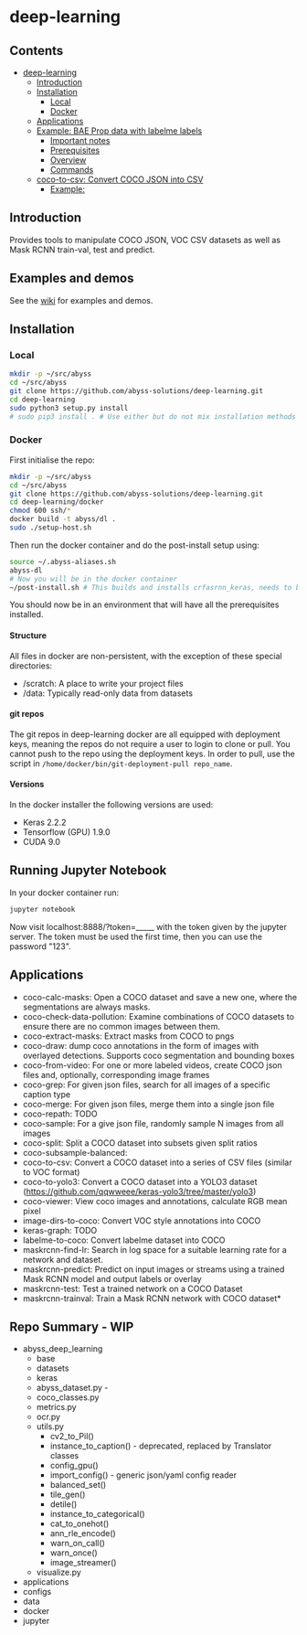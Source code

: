deep-learning
=================
## Contents
   * [deep-learning](#deep-learning)
      * [Introduction](#introduction)
      * [Installation](#installation)
         * [Local](#local)
         * [Docker](#docker)
      * [Applications](#applications)
      * [Example: BAE Prop data with labelme labels](#example-bae-prop-data-with-labelme-labels)
         * [Important notes](#important-notes)
         * [Prerequisites](#prerequisites)
         * [Overview](#overview)
         * [Commands](#commands)
      * [coco-to-csv: Convert COCO JSON into CSV](#coco-to-csv-convert-coco-json-into-csv)
         * [Example:](#example)

## Introduction
Provides tools to manipulate COCO JSON, VOC CSV datasets as well as Mask RCNN train-val, test and predict.

## Examples and demos
See the [wiki](https://github.com/abyss-solutions/deep-learning/wiki) for examples and demos.

## Installation
### Local
```bash 
mkdir -p ~/src/abyss
cd ~/src/abyss
git clone https://github.com/abyss-solutions/deep-learning.git
cd deep-learning
sudo python3 setup.py install 
# sudo pip3 install . # Use either but do not mix installation methods
```

### Docker
First initialise the repo:
```bash 
mkdir -p ~/src/abyss
cd ~/src/abyss
git clone https://github.com/abyss-solutions/deep-learning.git
cd deep-learning/docker
chmod 600 ssh/*
docker build -t abyss/dl .
sudo ./setup-host.sh
```

Then run the docker container and do the post-install setup using:
```bash
source ~/.abyss-aliases.sh
abyss-dl
# Now you will be in the docker container
~/post-install.sh # This builds and installs crfasrnn_keras, needs to be done separately for now
```
You should now be in an environment that will have all the prerequisites installed. 

#### Structure
All files in docker are non-persistent, with the exception of these special directories:
* /scratch: A place to write your project files
* /data: Typically read-only data from datasets

#### git repos
The git repos in deep-learning docker are all equipped with deployment keys, meaning the repos do not require a user to login to clone or pull.
You cannot push to the repo using the deployment keys.
In order to pull, use the script in `/home/docker/bin/git-deployment-pull repo_name`.

#### Versions
In the docker installer the following versions are used:
* Keras 2.2.2
* Tensorflow (GPU) 1.9.0
* CUDA 9.0

## Running Jupyter Notebook
In your docker container run:
```bash
jupyter notebook
```
Now visit localhost:8888/?token=_____ with the token given by the jupyter server.
The token must be used the first time, then you can use the password "123".

## Applications
* coco-calc-masks: Open a COCO dataset and save a new one, where the segmentations are always masks.
* coco-check-data-pollution: Examine combinations of COCO datasets to ensure there are no common images between them.
* coco-extract-masks: Extract masks from COCO to pngs
* coco-draw: dump coco annotations in the form of images with overlayed detections. Supports coco segmentation and bounding boxes
* coco-from-video: For one or more labeled videos, create COCO json files and, optionally, corresponding image frames 
* coco-grep: For given json files, search for all images of a specific caption type
* coco-merge: For given json files, merge them into a single json file
* coco-repath: TODO
* coco-sample: For a give json file, randomly sample N images from all images
* coco-split: Split a COCO dataset into subsets given split ratios
* coco-subsample-balanced:
* coco-to-csv: Convert a COCO dataset into a series of CSV files (similar to VOC format)
* coco-to-yolo3: Convert a COCO dataset into a YOLO3 dataset (https://github.com/qqwweee/keras-yolo3/tree/master/yolo3)
* coco-viewer: View coco images and annotations, calculate RGB mean pixel
* image-dirs-to-coco: Convert VOC style annotations into COCO
* keras-graph: TODO
* labelme-to-coco: Convert labelme dataset into COCO
* maskrcnn-find-lr: Search in log space for a suitable learning rate for a network and dataset.
* maskrcnn-predict: Predict on input images or streams using a trained Mask RCNN model and output labels or overlay
* maskrcnn-test: Test a trained network on a COCO Dataset
* maskrcnn-trainval: Train a Mask RCNN network with COCO dataset* 

## Repo Summary - WIP
* abyss_deep_learning
  * base
  * datasets
  * keras
  * abyss_dataset.py - 
  * coco_classes.py
  * metrics.py
  * ocr.py
  * utils.py
    * cv2_to_Pil()
    * instance_to_caption() - deprecated, replaced by Translator classes
    * config_gpu()
    * import_config() - generic json/yaml config reader
    * balanced_set()
    * tile_gen()
    * detile()
    * instance_to_categorical()
    * cat_to_onehot()
    * ann_rle_encode()
    * warn_on_call()
    * warn_once()
    * image_streamer()
  * visualize.py
* applications
* configs
* data
* docker
* jupyter
